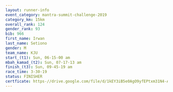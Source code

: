 ```yaml
---
layout: runner-info 
event_category: mantra-summit-challenge-2019 
category_km: 15km 
overall_rank: 124
gender_rank: 93
bib: 966
first_name: Irwan
last_name: Setiono
gender: M
team_name: KJU
start_(t1): Sun, 06-15-00 am
mbah_kamad_(t2): Sun, 07-17-13 am
finish_(t3): Sun, 09-45-19 am
race_time: 3-30-19
status: FINISHER
certficate: https-//drive.google.com/file/d/1kEY3iB5e0AgO9yfEPtxm31N4-A8hjjl-/view?usp=sharing
---
```

